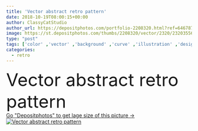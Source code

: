 ```yaml
---
title: 'Vector abstract retro pattern'
date: 2018-10-19T08:00:15+00:00
author: ClassyCatStudio
author_url: https://depositphotos.com/portfolio-2208320.html?ref=64678756
image: https://st.depositphotos.com/thumbs/2208320/vector/2320/23203556/api_thumb_450.jpg?forcejpeg=true
type: "post"
tags: ['color' ,'vector' ,'background' ,'curve' ,'illustration' ,'design' ,'paper' ,'luxury' ,'wealth' ,'decoration' ,'decorative' ,'art' ,'elegance' ,'silk' ,'leaf' ,'abstract' ,'texture' ,'plants' ,'floral' ,'flower' ,'pattern' ,'ornate' ,'antique' ,'old' ,'retro' ,'vintage' ,'carpet' ,'seamless' ,'ornament' ,'classic' ,'graphics' ,'backdrop' ,'fashioned' ,'tile' ,'wallpaper' ,'textured' ,'repetition' ,'template' ,'textile' ,'swatch' ,'revival' ,'vignette' ]
categories: 
  - retro
---
```

<div aling="center">
            <font size="60"> Vector abstract retro pattern</font>   
</div>
<div>
    <a href='https://st.depositphotos.com/thumbs/2208320/vector/2320/23203556/api_thumb_450.jpg?forcejpeg=true?ref=64678756' target=_blank > Go "Depositphotos" to get lage size of this picture ->
        <img href='https://st.depositphotos.com/thumbs/2208320/vector/2320/23203556/api_thumb_450.jpg?forcejpeg=true?ref=64678756' src='https://st.depositphotos.com/2208320/2320/v/950/depositphotos_23203556-stock-illustration-vector-abstract-retro-pattern.jpg?forcejpeg=true' alt='Vector abstract retro pattern' >
    </a>
</div>
